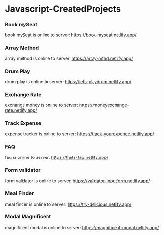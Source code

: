 # Javascript-CreatedProjects

### Book mySeat
book mySeat is online to server: https://book-myseat.netlify.app/

### Array Method
array method is online to server: https://array-mthd.netlify.app/

### Drum Play
drum play is online to server: https://lets-playdrum.netlify.app/

### Exchange Rate
exchange money is online to server: https://moneyexchange-rate.netlify.app/

### Track Expense
expense tracker is online to server: https://track-yourexpence.netlify.app/

### FAQ 
faq is online to server: https://thats-faq.netlify.app/

### Form validator
form validator is online to server: https://validator-inputform.netlify.app/

### Meal Finder
meal finder is online to server: https://try-delicious.netlify.app/

### Modal Magnificent
magnificent modal is online to server: https://magnificent-modal.netlify.app/

